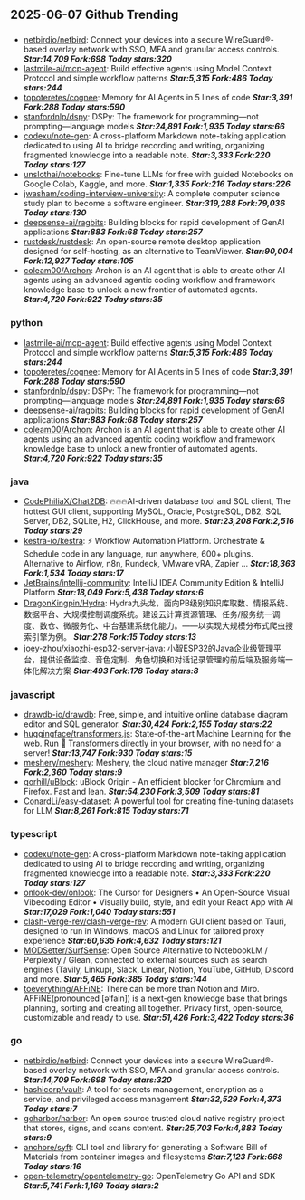 ## 2025-06-07 Github Trending

### 
* [netbirdio/netbird](https://github.com/netbirdio/netbird): Connect your devices into a secure WireGuard®-based overlay network with SSO, MFA and granular access controls. ***Star:14,709 Fork:698 Today stars:320***
* [lastmile-ai/mcp-agent](https://github.com/lastmile-ai/mcp-agent): Build effective agents using Model Context Protocol and simple workflow patterns ***Star:5,315 Fork:486 Today stars:244***
* [topoteretes/cognee](https://github.com/topoteretes/cognee): Memory for AI Agents in 5 lines of code ***Star:3,391 Fork:288 Today stars:590***
* [stanfordnlp/dspy](https://github.com/stanfordnlp/dspy): DSPy: The framework for programming—not prompting—language models ***Star:24,891 Fork:1,935 Today stars:66***
* [codexu/note-gen](https://github.com/codexu/note-gen): A cross-platform Markdown note-taking application dedicated to using AI to bridge recording and writing, organizing fragmented knowledge into a readable note. ***Star:3,333 Fork:220 Today stars:127***
* [unslothai/notebooks](https://github.com/unslothai/notebooks): Fine-tune LLMs for free with guided Notebooks on Google Colab, Kaggle, and more. ***Star:1,335 Fork:216 Today stars:226***
* [jwasham/coding-interview-university](https://github.com/jwasham/coding-interview-university): A complete computer science study plan to become a software engineer. ***Star:319,288 Fork:79,036 Today stars:130***
* [deepsense-ai/ragbits](https://github.com/deepsense-ai/ragbits): Building blocks for rapid development of GenAI applications ***Star:883 Fork:68 Today stars:257***
* [rustdesk/rustdesk](https://github.com/rustdesk/rustdesk): An open-source remote desktop application designed for self-hosting, as an alternative to TeamViewer. ***Star:90,004 Fork:12,927 Today stars:105***
* [coleam00/Archon](https://github.com/coleam00/Archon): Archon is an AI agent that is able to create other AI agents using an advanced agentic coding workflow and framework knowledge base to unlock a new frontier of automated agents. ***Star:4,720 Fork:922 Today stars:35***

### python
* [lastmile-ai/mcp-agent](https://github.com/lastmile-ai/mcp-agent): Build effective agents using Model Context Protocol and simple workflow patterns ***Star:5,315 Fork:486 Today stars:244***
* [topoteretes/cognee](https://github.com/topoteretes/cognee): Memory for AI Agents in 5 lines of code ***Star:3,391 Fork:288 Today stars:590***
* [stanfordnlp/dspy](https://github.com/stanfordnlp/dspy): DSPy: The framework for programming—not prompting—language models ***Star:24,891 Fork:1,935 Today stars:66***
* [deepsense-ai/ragbits](https://github.com/deepsense-ai/ragbits): Building blocks for rapid development of GenAI applications ***Star:883 Fork:68 Today stars:257***
* [coleam00/Archon](https://github.com/coleam00/Archon): Archon is an AI agent that is able to create other AI agents using an advanced agentic coding workflow and framework knowledge base to unlock a new frontier of automated agents. ***Star:4,720 Fork:922 Today stars:35***

### java
* [CodePhiliaX/Chat2DB](https://github.com/CodePhiliaX/Chat2DB): 🔥🔥🔥AI-driven database tool and SQL client, The hottest GUI client, supporting MySQL, Oracle, PostgreSQL, DB2, SQL Server, DB2, SQLite, H2, ClickHouse, and more. ***Star:23,208 Fork:2,516 Today stars:29***
* [kestra-io/kestra](https://github.com/kestra-io/kestra): ⚡ Workflow Automation Platform. Orchestrate & Schedule code in any language, run anywhere, 600+ plugins. Alternative to Airflow, n8n, Rundeck, VMware vRA, Zapier ... ***Star:18,363 Fork:1,534 Today stars:17***
* [JetBrains/intellij-community](https://github.com/JetBrains/intellij-community): IntelliJ IDEA Community Edition & IntelliJ Platform ***Star:18,049 Fork:5,438 Today stars:6***
* [DragonKingpin/Hydra](https://github.com/DragonKingpin/Hydra): Hydra九头龙，面向PB级别知识库取数、情报系统、数据平台、大规模控制调度系统。建设云计算资源管理、任务/服务统一调度、数仓、微服务化、中台基建系统化能力。——以实现大规模分布式爬虫搜索引擎为例。 ***Star:278 Fork:15 Today stars:13***
* [joey-zhou/xiaozhi-esp32-server-java](https://github.com/joey-zhou/xiaozhi-esp32-server-java): 小智ESP32的Java企业级管理平台，提供设备监控、音色定制、角色切换和对话记录管理的前后端及服务端一体化解决方案 ***Star:493 Fork:178 Today stars:8***

### javascript
* [drawdb-io/drawdb](https://github.com/drawdb-io/drawdb): Free, simple, and intuitive online database diagram editor and SQL generator. ***Star:30,424 Fork:2,155 Today stars:22***
* [huggingface/transformers.js](https://github.com/huggingface/transformers.js): State-of-the-art Machine Learning for the web. Run 🤗 Transformers directly in your browser, with no need for a server! ***Star:13,747 Fork:930 Today stars:15***
* [meshery/meshery](https://github.com/meshery/meshery): Meshery, the cloud native manager ***Star:7,216 Fork:2,360 Today stars:9***
* [gorhill/uBlock](https://github.com/gorhill/uBlock): uBlock Origin - An efficient blocker for Chromium and Firefox. Fast and lean. ***Star:54,230 Fork:3,509 Today stars:81***
* [ConardLi/easy-dataset](https://github.com/ConardLi/easy-dataset): A powerful tool for creating fine-tuning datasets for LLM ***Star:8,261 Fork:815 Today stars:71***

### typescript
* [codexu/note-gen](https://github.com/codexu/note-gen): A cross-platform Markdown note-taking application dedicated to using AI to bridge recording and writing, organizing fragmented knowledge into a readable note. ***Star:3,333 Fork:220 Today stars:127***
* [onlook-dev/onlook](https://github.com/onlook-dev/onlook): The Cursor for Designers • An Open-Source Visual Vibecoding Editor • Visually build, style, and edit your React App with AI ***Star:17,029 Fork:1,040 Today stars:551***
* [clash-verge-rev/clash-verge-rev](https://github.com/clash-verge-rev/clash-verge-rev): A modern GUI client based on Tauri, designed to run in Windows, macOS and Linux for tailored proxy experience ***Star:60,635 Fork:4,632 Today stars:121***
* [MODSetter/SurfSense](https://github.com/MODSetter/SurfSense): Open Source Alternative to NotebookLM / Perplexity / Glean, connected to external sources such as search engines (Tavily, Linkup), Slack, Linear, Notion, YouTube, GitHub, Discord and more. ***Star:5,465 Fork:385 Today stars:144***
* [toeverything/AFFiNE](https://github.com/toeverything/AFFiNE): There can be more than Notion and Miro. AFFiNE(pronounced [ə‘fain]) is a next-gen knowledge base that brings planning, sorting and creating all together. Privacy first, open-source, customizable and ready to use. ***Star:51,426 Fork:3,422 Today stars:36***

### go
* [netbirdio/netbird](https://github.com/netbirdio/netbird): Connect your devices into a secure WireGuard®-based overlay network with SSO, MFA and granular access controls. ***Star:14,709 Fork:698 Today stars:320***
* [hashicorp/vault](https://github.com/hashicorp/vault): A tool for secrets management, encryption as a service, and privileged access management ***Star:32,529 Fork:4,373 Today stars:7***
* [goharbor/harbor](https://github.com/goharbor/harbor): An open source trusted cloud native registry project that stores, signs, and scans content. ***Star:25,703 Fork:4,883 Today stars:9***
* [anchore/syft](https://github.com/anchore/syft): CLI tool and library for generating a Software Bill of Materials from container images and filesystems ***Star:7,123 Fork:668 Today stars:16***
* [open-telemetry/opentelemetry-go](https://github.com/open-telemetry/opentelemetry-go): OpenTelemetry Go API and SDK ***Star:5,741 Fork:1,169 Today stars:2***
